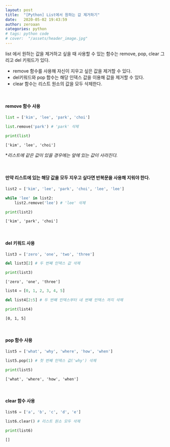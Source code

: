 ```yaml
---
layout: post
title:  "[Python] List에서 원하는 값 제거하기"
date:   2020-05-02 19:43:59
author: zeroaan
categories: python
# tags: python code
# cover:  "/assets/header_image.jpg"
---
```


list 에서 원하는 값을 제거하고 싶을 때 사용할 수 있는 함수는 remove, pop, clear 그리고 del 키워드가 있다.

- remove 함수를 사용해 자신이 지우고 싶은 값을 제거할 수 있다.
- del키워드와 pop 함수는 해당 인덱스 값을 이용해 값을 제거할 수 있다.
- clear 함수는 리스트 원소의 값을 모두 삭제한다.

<br>

#### remove 함수 사용

```python
list = ['kim', 'lee', 'park', 'choi']

list.remove('park') # 'park' 삭제

print(list)
```
`['kim', 'lee', 'choi']`

**리스트에 같은 값이 있을 경우에는 앞에 있는 값이 사라진다.*

<br>

#### 만약 리스트에 있는 해당 값을 모두 지우고 싶다면 반복문을 사용해 지워야 한다.

```python
list2 = ['kim', 'lee', 'park', 'choi', 'lee', 'lee']

while 'lee' in list2:
    list2.remove('lee') # 'lee' 삭제

print(list2)
```
`['kim', 'park', 'choi']`

<br>

#### del 키워드 사용

```python
list3 = ['zero', 'one', 'two', 'three']

del list3[2] # 두 번째 인덱스 값 삭제

print(list3)
```
`['zero', 'one', 'three']`

```python
list4 = [0, 1, 2, 3, 4, 5]

del list4[2:5] # 두 번째 인덱스부터 네 번째 인덱스 까지 삭제

print(list4)
```
`[0, 1, 5]`

<br>

#### pop 함수 사용

```python
list5 = ['what', 'why', 'where', 'how', 'when']

list5.pop(1) # 첫 번째 인덱스 값('why') 삭제

print(list5)
```
`['what', 'where', 'how', 'when']`

<br>

#### clear 함수 사용

```python
list6 = ['a', 'b', 'c', 'd', 'e']

list6.clear() # 리스트 원소 모두 삭제

print(list6)
```

`[]`